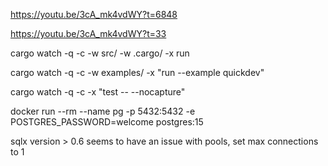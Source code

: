 https://youtu.be/3cA_mk4vdWY?t=6848



https://youtu.be/3cA_mk4vdWY?t=33

cargo watch -q -c -w src/ -w .cargo/ -x run

cargo watch -q -c -w examples/ -x "run --example quickdev"

cargo watch -q -c -x "test -- --nocapture"

docker run --rm --name pg -p 5432:5432 -e POSTGRES_PASSWORD=welcome postgres:15

sqlx version > 0.6 seems to have an issue with pools, set max connections to 1